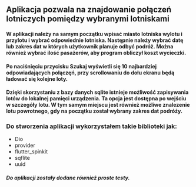 ## Aplikacja pozwala na znajdowanie połączeń lotniczych pomiędzy wybranymi lotniskami

#### W aplikacji należy na samym początku wpisać miasto lotniska wylotu i przylotu i wybrać odpowiednie lotniska. Następnie należy wybrać datę lub zakres dat w których użytkownik planuje odbyć podróż. Można również wybrać ilość pasażerów, aby program obliczył koszt wycieczki. 
#### Po naciśnięciu przycisku Szukaj wyświetli się 10 najbardziej odpowiadających połączęń, przy scrollowaniu do dołu ekranu będą ładować się kolejne loty.
#### Dzięki skorzystaniu z bazy danych sqlite istnieje możliwość zapisywania lotów do lokalnej pamięci urządzenia. Ta opcja jest dostępna po wejściu w szczegóły lotu. W tym samym miejscu jest również możliwe znalezenie lotu powrotnego, gdy na początku został wybrany zakres dat podróży.

### Do stworzenia aplikacji wykorzystałem takie biblioteki jak:
- Dio
- provider
- flutter_spinkit
- sqflite
- uuid

##### Do aplikacji zostały dodane również proste testy.